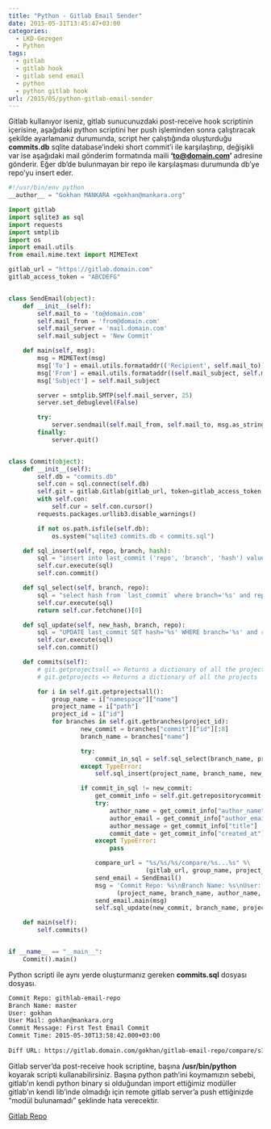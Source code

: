 ```yaml
---
title: "Python - Gitlab Email Sender"
date: 2015-05-31T13:45:47+03:00
categories:
  - LKD-Gezegen
  - Python
tags:
  - gitlab
  - gitlab hook
  - gitlab send email
  - python
  - python gitlab hook
url: /2015/05/python-gitlab-email-sender
---
```

Gitlab kullanıyor iseniz, gitlab sunucunuzdaki post-receive hook scriptinin içerisine, aşağıdaki python scriptini her push işleminden sonra çalıştıracak şekilde ayarlamanız durumunda, script her çalıştığında oluşturduğu **commits.db** sqlite database’indeki short commit’i ile karşılaştırıp, değişikli var ise aşağıdaki mail gönderim formatında maili **‘to@domain.com’** adresine gönderir. Eğer db’de bulunmayan bir repo ile karşılaşması durumunda db’ye repo’yu insert eder.

```python
#!/usr/bin/env python
__author__ = "Gokhan MANKARA <gokhan@mankara.org"

import gitlab
import sqlite3 as sql
import requests
import smtplib
import os
import email.utils
from email.mime.text import MIMEText

gitlab_url = "https://gitlab.domain.com"
gitlab_access_token = "ABCDEFG"


class SendEmail(object):
    def __init__(self):
        self.mail_to = 'to@domain.com'
        self.mail_from = 'from@domain.com'
        self.mail_server = 'mail.domain.com'
        self.mail_subject = 'New Commit'

    def main(self, msg):
        msg = MIMEText(msg)
        msg['To'] = email.utils.formataddr(('Recipient', self.mail_to))
        msg['From'] = email.utils.formataddr((self.mail_subject, self.mail_from))
        msg['Subject'] = self.mail_subject

        server = smtplib.SMTP(self.mail_server, 25)
        server.set_debuglevel(False)

        try:
            server.sendmail(self.mail_from, self.mail_to, msg.as_string())
        finally:
            server.quit()


class Commit(object):
    def __init__(self):
        self.db = "commits.db"
        self.con = sql.connect(self.db)
        self.git = gitlab.Gitlab(gitlab_url, token=gitlab_access_token, verify_ssl=False)
        with self.con:
            self.cur = self.con.cursor()
        requests.packages.urllib3.disable_warnings()

        if not os.path.isfile(self.db):
            os.system("sqlite3 commits.db < commits.sql")

    def sql_insert(self, repo, branch, hash):
        sql = "insert into last_commit ('repo', 'branch', 'hash') values ('%s', '%s', '%s')" % (repo, branch, hash)
        self.cur.execute(sql)
        self.con.commit()

    def sql_select(self, branch, repo):
        sql = "select hash from `last_commit` where branch='%s' and repo='%s'" % (branch, repo)
        self.cur.execute(sql)
        return self.cur.fetchone()[0]

    def sql_update(self, new_hash, branch, repo):
        sql = "UPDATE last_commit SET hash='%s' WHERE branch='%s' and repo='%s'" % (new_hash, branch, repo)
        self.cur.execute(sql)
        self.con.commit()

    def commits(self):
        # git.getprojectsall => Returns a dictionary of all the projects for admins only
        # git.getprojects => Returns a dictionary of all the projects

        for i in self.git.getprojectsall():
            group_name = i["namespace"]["name"]
            project_name = i["path"]
            project_id = i["id"]
            for branches in self.git.getbranches(project_id):
                    new_commit = branches["commit"]["id"][:8]
                    branch_name = branches["name"]

                    try:
                        commit_in_sql = self.sql_select(branch_name, project_name)
                    except TypeError:
                        self.sql_insert(project_name, branch_name, new_commit)

                    if commit_in_sql != new_commit:
                        get_commit_info = self.git.getrepositorycommit(project_id, new_commit)
                        try:
                            author_name = get_commit_info["author_name"]
                            author_email = get_commit_info["author_email"]
                            author_message = get_commit_info["title"]
                            commit_date = get_commit_info["created_at"]
                        except TypeError:
                            pass

                        compare_url = "%s/%s/%s/compare/%s...%s" %\
                                      (gitlab_url, group_name, project_name, check_commit, new_commit)
                        send_email = SendEmail()
                        msg = 'Commit Repo: %s\nBranch Name: %s\nUser: %s\nUser Mail: %s\nCommit Message: %sCommit Time: %s\n\nDiff URL: %s' %\
                              (project_name, branch_name, author_name, author_email, author_message, commit_date, compare_url)
                        send_email.main(msg)
                        self.sql_update(new_commit, branch_name, project_name)

    def main(self):
        self.commits()


if __name__ == "__main__":
    Commit().main()
```

Python scripti ile aynı yerde oluşturmanız gereken **commits.sql** dosyası dosyası.

```sh
Commit Repo: githlab-email-repo
Branch Name: master
User: gokhan
User Mail: gokhan@mankara.org
Commit Message: First Test Email Commit
Commit Time: 2015-05-30T13:58:42.000+03:00
 
Diff URL: https://gitlab.domain.com/gokhan/gitlab-email-repo/compare/s1ws93...1ex4ng59
```

Gitlab server’da post-receive hook scriptine, başına **/usr/bin/python** koyarak scripti kullanabilirsiniz. Başına python path’ini koymamızın sebebi, gitlab’ın kendi python binary si olduğundan import ettiğimiz modüller gitlab’ın kendi lib’inde olmadığı için remote gitlab server’a push ettiğinizde “modül bulunamadı” şeklinde hata verecektir.

[Gitlab Repo](https://github.com/gokhanm/gitlab-email-hook)
